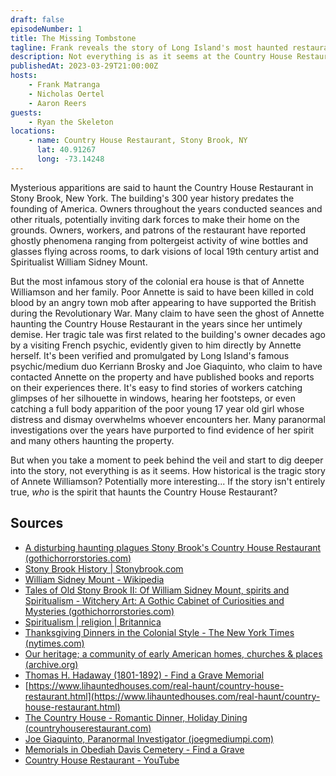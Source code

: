 ```yaml
---
draft: false
episodeNumber: 1
title: The Missing Tombstone
tagline: Frank reveals the story of Long Island's most haunted restaurant... and why the story might not add up. Don't trust French psychics!
description: Not everything is as it seems at the Country House Restaurant in Stony Brook, New York. 18th and 19th century spirits are said to haunt the property, but the most striking story is that of Annette Williamson's cold blooded murder during the Revolutionary War in the building. Owners, workers, and restaurant patrons have had numerous encounters with her distressed spirit over the years. Local psychics, mediums, and paranormal investigators have claimed to contact her and hear her sad tale. Listen as Frank discusses the story of Long Island's most haunted restaurant... and why the historical details might not add up.
publishedAt: 2023-03-29T21:00:00Z
hosts:
    - Frank Matranga
    - Nicholas Oertel
    - Aaron Reers
guests:
    - Ryan the Skeleton
locations:
    - name: Country House Restaurant, Stony Brook, NY
      lat: 40.91267
      long: -73.14248
---
```


Mysterious apparitions are said to haunt the Country House Restaurant in Stony Brook, New York. The building's 300 year history predates the founding of America. Owners throughout the years conducted seances and other rituals, potentially inviting dark forces to make their home on the grounds. Owners, workers, and patrons of the restaurant have reported ghostly phenomena ranging from poltergeist activity of wine bottles and glasses flying across rooms, to dark visions of local 19th century artist and Spiritualist William Sidney Mount.

But the most infamous story of the colonial era house is that of Annette Williamson and her family. Poor Annette is said to have been killed in cold blood by an angry town mob after appearing to have supported the British during the Revolutionary War. Many claim to have seen the ghost of Annette haunting the Country House Restaurant in the years since her untimely demise. Her tragic tale was first related to the building's owner decades ago by a visiting French psychic, evidently given to him directly by Annette herself. It's been verified and promulgated by Long Island's famous psychic/medium duo Kerriann Brosky and Joe Giaquinto, who claim to have contacted Annette on the property and have published books and reports on their experiences there. It's easy to find stories of workers catching glimpses of her silhouette in windows, hearing her footsteps, or even catching a full body apparition of the poor young 17 year old girl whose distress and dismay overwhelms whoever encounters her. Many paranormal investigations over the years have purported to find evidence of her spirit and many others haunting the property.

But when you take a moment to peek behind the veil and start to dig deeper into the story, not everything is as it seems. How historical is the tragic story of Annete Williamson? Potentially more interesting... If the story isn't entirely true, *who* is the spirit that haunts the Country House Restaurant?

## Sources
- [A disturbing haunting plagues Stony Brook's Country House Restaurant (gothichorrorstories.com)](https://www.gothichorrorstories.com/gothic-travel/by-location/mid-atlantic/long-island/country-house-restaurant-ghost-stony-brook/)
- [Stony Brook History | Stonybrook.com](https://www.stonybrook.com/about/history.aspx)
- [William Sidney Mount - Wikipedia](https://en.wikipedia.org/wiki/William_Sidney_Mount)
- [Tales of Old Stony Brook II: Of William Sidney Mount, spirits and Spiritualism - Witchery Art: A Gothic Cabinet of Curiosities and Mysteries (gothichorrorstories.com)](https://www.gothichorrorstories.com/gothic-travel/tales-of-old-stony-brook-ii-of-william-sidney-mount-spirits-and-spiritualism/)
- [Spiritualism | religion | Britannica](https://www.britannica.com/topic/spiritualism-religion)
- [Thanksgiving Dinners in the Colonial Style - The New York Times (nytimes.com)](https://www.nytimes.com/1975/11/09/archives/thanksgiving-dinners-in-the-colonical-style.html)
- [Our heritage; a community of early American homes, churches & places (archive.org)](https://ia802708.us.archive.org/0/items/ourheritagecommu00full/ourheritagecommu00full.pdf)
- [Thomas H. Hadaway (1801-1892) - Find a Grave Memorial](https://www.findagrave.com/memorial/103739992/thomas-h-hadaway)
- [https://www.lihauntedhouses.com/real-haunt/country-house-restaurant.html](https://www.lihauntedhouses.com/real-haunt/country-house-restaurant.html)
- [The Country House - Romantic Dinner, Holiday Dining (countryhouserestaurant.com)](https://countryhouserestaurant.com/?utm_source=LIHauntedHouses.com&utm_medium=website&utm_campaign=HauntedHouseMedia)
- [Joe Giaquinto, Paranormal Investigator (joegmediumpi.com)](https://joegmediumpi.com/evps/evps.asp?bookname=GOLI1)
- [Memorials in Obediah Davis Cemetery - Find a Grave](https://www.findagrave.com/cemetery/2348590/memorial-search)
- [Country House Restaurant - YouTube](https://www.youtube.com/watch?v=cCuM5KK3pvE)